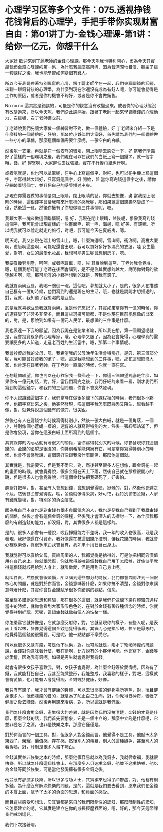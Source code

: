# 心理学习区等多个文件：075.透视挣钱花钱背后的心理学，手把手带你实现财富自由：第01讲丁力-金钱心理课-第1讲：给你一亿元，你想干什么

大家好 歡迎來到丁麗老師的金錢心理課，那今天呢我也特別開心，因為今天其實是我們金錢心理課的第一集，為什麼我這麼高興呢，因為我深深地相信，聽完了這一套課程之後，我也能學習如何變個有錢人。

所以今天我是帶著特別興奮的心情，跟丁麗老師坐在一起，我們來聊聊錢的話題，來聊一聊錢背後的心理學，為什麼到現在你還沒有成為有錢人呢，你可能會覺得是工作的原因，或者是你的機會不夠好，或者是你不會做銷售。

No no no 這其實是錯誤的，可能是你的觀念沒有改變過來，或者你的心理狀態沒有改變過來，所以今天呢，我們從此課開始，跟著丁老師一起來學習賺錢的心理動力，在這呢，在丁老師講之前。

丁老師說我們先讓大家做一個練習對不對，做一個體驗，好 丁老師來介紹一下是什麼樣的一個體驗吧，好的，那各位小夥伴們大家好，首先請為我們的一個體驗做一些小小的準備，那麼這個準備需要什麼呢，一張空白的白紙。

然後呢一支筆，再就是在一個安靜的環境，閉上眼睛去感受一下，好 當我們準備好了這樣的一個環境之後，我們現在可以在我們的白紙上寫一個錢字，就一個字哦，錢，好 趕緊啊，大家趕快去找張紙，實在不行餐巾紙也行啊。

或者呢就是，你也可以拿筆呢，在手心上寫這個字，對吧，也可以在手機上寫這個字，字寫得越大越好，只寫錢這個字，好 開始，好 當你寫完錢這個字之後，請你仔細地看這個字，並且把自己的感受描述出來。

那現在你需要做的事情是閉上眼睛，閉上眼睛的話，你就去想像，誒 當我閉上眼睛的時候，這個錢字會給我帶來什麼樣的感覺呢，那如果說這個錢突然變成了一億，然後這一億，然後你擁有了你想做哪三件事情呢，嗯。

我跟大家一塊來做這個聯繫啊，嗯 好，我現在閉上眼睛，然後呢，想像我寫的錢這個字，我可能會出現這樣的一些畫面啊，第一呢，海邊，嗯 好美，有錢嘛，所以呢我就可以說走就走的旅行，對吧，我可能今天在夏威夷，嗯。

明天呢，我又出現在瑞士的雪山上，嗯，什麼海邊啊，雪山啊，衝浪啊，高樓大廈啊，遊艇啊這些啊，可能呢還會出現，我可以買好多好多漂亮的衣服，哇 女生最愛，對吧，女生的最愛化妝品，我想可能男生呢會想到房子，嗯。

我要買幾套別墅，呵呵，或者呢買車，嗯，誒 其實說到這啊，丁老師我會覺得，嗯，這個我想可能丁老師在後面會講到，是不是你其實想的越大，說明你對錢的欲望越多啊，嗯，那可能有的小夥伴想到的就是，等我有錢了。

我就買兩碗豆漿，我喝一碗倒一碗，這個吧，夢想就太小了，是的，很多人在描述自己擁有一億的時候，他們寫到的還是現在的生活，哦，也就是說剛才想描述的，對，我就，我知道了我想喝的是豆漿。

於是我就喜歡豆漿我就買兩碗，但是他們忘記了，其實如果當你有一億的時候，你的選擇變了非常多非常多，而且這些選擇可能都，不是你現在目前能想像的出來的，對，是，那說到如果有一億元人民幣，最想做的三件事是什麼。

我也表達一下我的願望，因為我現在是創業者嘛，所以我在想，第一個願望呢就是，我會投資很多的心理專家，哦，心理學又服了，因為我會覺得，心理學真的需要讓更多的人知道，走進老百姓的生活當中，嗯，那第二件事情呢。

我會投資於我的父母，嗯，我希望我的父母晚年生活會特別好，是的，第三個部分呢，我可能會投資我的孩子，嗯，這是我能想到的三件事，嗯，那在這想問問大家，你肯定在跟著老師，在丁老師一直講的時候，你就一直在寫。

在想這個願望，你也可以在心裡像我一樣描述一下，你這三個願望到底是什麼，如果你有一億元的話，對，好，當我們寫完之後，我們仔細的來看一看，剛才我們所寫到的這個錢字，和我們的三個問題，你會不會突然發現。

你不太認識錢這個字了，我們當時在做很多線下的課程裡的時候，我們很多小夥伴，他把字寫出來之後，他突然發現，哎這個字我怎麼既熟悉又陌生，越看越不像，對，就覺得說這個錢有的像刀，很尖銳。

然後也有人在寫錢字的時候寫得特別小，然後一張大白紙，就是一個角落，一個小，特別像個小蒼蠅一樣的，還有的人就寫得特別的大，然後一張紙都站滿了，但是你會發現，當你在這張白紙上面所寫到的這個字。

其實跟你的內心活動有著很大的關係，當你寫得特別大的時候，你會發現你對這個錢的，金錢的渴望是很強的，你特別希望能夠擁有它，可是當你寫得特別小的時候，你會不會感覺說，這個錢好像跟我沒什麼關係，那麼他這個就。

其實就是，我需要它，但是我不愛它，對，然後甚至很多人在想像，跟金錢在一起的畫面的時候，就會覺得說，很多金錢在天上下雨，然後自己就在那裡很開心的跳，但是很多人也會覺得說，哇這個金錢快把我砸死了，好害怕。

趕緊打把傘，對，甚至有人會想到錢，會想到覺得嗯，挺髒的，對，然後他會避之不及，然後甚至會覺得說，哇，金錢就像傳染病，好可怕，我特別害怕金錢，人家有錢就變壞，對，特別多的負面信念。

因為我自己本身也是對金錢有很多負面信念的人，我也是從我自己看到了我跟金錢的關係，然後才會有這個金錢的課程，然後我才會深入的去探討一下，為什麼我那麼的有創造錢的能力，卻沒錢，對，其實很多人都是這樣的。

是的，很多人都會有一種說，哎我掙錢能力不差呀，我一年的收入也很高，可是我發現，我好像還在付資產，我好像還在被這個錢所控制，但我花錢的時候，我就會心裡很緊張，買很多東西我會自責，我如果不用在自己身上。

我就覺得可以買給父母，買給周圍的人，我都覺得是捨得的，可是你把相同的價值用在自己身上，你就很恐慌，你就覺得說哇這個錢我自己用了怎麼辦，好像似乎覺得這個錢就該用給別人身上，就叫做愛，但是用到自己身上呢。

就叫自責，然後就會很煩惱，所以講到這些部分的時候，我們都會去關注到一個很核心的問題，就是對於你而言，金錢意味著什麼，如果你搞不清楚，金錢對你來講意味著什麼，其實你會對金錢賦予很多你錯誤的觀點，信念。

甚至很多錯誤的思想和體驗，那在很多的這個，就是我們在做線下課程體驗的過程當中的時候，就你會看到大家形形色色的，在對於金錢有著各種信念的時候，你就覺得特別好玩，天哪，這跟金錢就像每個人的性格一樣。

你怎麼寫它就好像是，它就怎麼反射你，對，它就呈現你的樣子，有些人呢，是表面上看起來，好像覺得這個金錢他覺得很棒，其實內心是排斥的，甚至是厭惡的，他覺得這個錢他很需要，可是呢，他一點點都不享受它。

所以他很多又很有錢，可是他不快樂，對，也可能就是，剛才丁玲老師提的問題說，金錢對你意味著什麼，我在猜啊，比方說有的小夥伴可能，他會寫下，金錢等於愛情，因為我有錢呢，如果是男生就會覺得我有錢。

就會有很多女孩子喜歡我，對，女孩子會覺得，為什麼金錢等於愛情呢，因為有了錢，我就能打扮自己，我甚至能微整形，我能整成，我喜歡的樣子，對吧，這樣就會有愛情，也可能有人會覺得說，金錢等於健康，好像。

我只有有錢了，我才會有健康的身體，可以去很高檔的健身場所等等，對，而且健身很多人，他們賺錢的目的，就是為了防止自己生病，對，你覺得很神奇，犧牲了健康之後去賺錢，然後再用錢來治病，對，所以這就是我們說。

我們為什麼會對金錢，產生很大的差異，就是因為我們沒搞清楚，金錢的本質是什麼，那麼金錢的話，我們首先要想象，它是一個中立的，那麼中立的是什麼呢，它並非是忘了之源，也非是快樂之本，那麼它僅僅是。

對於你而言的一個工具，對，但很多人對金錢而言，他覺得不是工具，他賦予太多東西了，榮耀，價值感，存在感，然後別人的羨慕，別人的這種嫉妒，甚至別人的看得起，對，特別是很多人當不明白。

金錢其實並非快樂之本的時候，那麼他很容易就以為我錢多，我就很幸福，我就很快樂，所以就為什麼這個社會上，有那麼多人只追求金錢，他並不追求快樂，他以為金錢等同於快樂，可是當他發現擁有很多金錢之後。

他並沒有那麼多快樂，所以很多成功人士，其實後來也得了抑鬱症，對，他也有很多錢，為什麼沒有解決快樂的問題，是的，這就是我們要去看到，原來我們在金錢的本質上面，賦予了太多的負面的思想，和負面的感受。

而且這些感受和想法，它其實都是來自於我們限制性的認知，那麼限制性的認知，它怎麼建立的呢，它其實是建立在你的成長經歷裡面的，哦，好的，那今天這節課我們就到這兒。

我們下次接著聊。